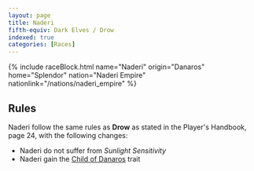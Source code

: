 ```yaml
---
layout: page
title: Naderi
fifth-equiv: Dark Elves / Drow
indexed: true
categories: [Races]
---
```


{% include raceBlock.html name="Naderi" origin="Danaros" home="Splendor" nation="Naderi Empire" nationlink="/nations/naderi_empire" %}

## Rules

Naderi follow the same rules as **Drow** as stated in the Player's Handbook, page 24, with the following changes:

- Naderi do not suffer from _Sunlight Sensitivity_
- Naderi gain the [Child of Danaros](/rules/child_of_danaros) trait
